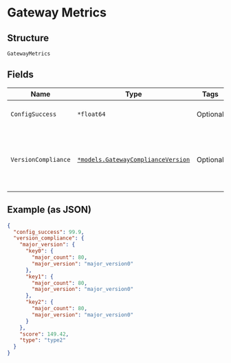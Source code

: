 
# Gateway Metrics

## Structure

`GatewayMetrics`

## Fields

| Name | Type | Tags | Description |
|  --- | --- | --- | --- |
| `ConfigSuccess` | `*float64` | Optional | config success score |
| `VersionCompliance` | [`*models.GatewayComplianceVersion`](../../doc/models/gateway-compliance-version.md) | Optional | version compliance score, major version for gateway, type |

## Example (as JSON)

```json
{
  "config_success": 99.9,
  "version_compliance": {
    "major_version": {
      "key0": {
        "major_count": 80,
        "major_version": "major_version0"
      },
      "key1": {
        "major_count": 80,
        "major_version": "major_version0"
      },
      "key2": {
        "major_count": 80,
        "major_version": "major_version0"
      }
    },
    "score": 149.42,
    "type": "type2"
  }
}
```

